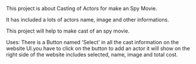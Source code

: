 This project is about Casting of Actors for make an Spy Movie.

It has included a lots of actors name, image and other informations.

This project will help to make cast of an spy movie. 

Uses:
There is a Button named 'Select' in all the cast information on the website UI.you have to click on the button  to add an actor it will show on the right side of the website includes selected, name, image and total cost.